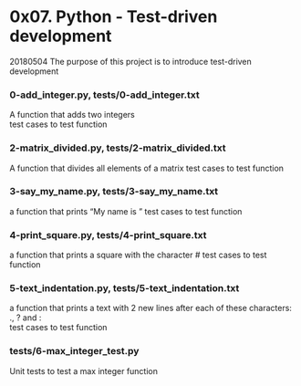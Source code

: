 # 0x07. Python - Test-driven development

20180504
The purpose of this project is to introduce test-driven development

### 0-add_integer.py, tests/0-add_integer.txt
A function that adds two integers  
test cases to test function

### 2-matrix_divided.py, tests/2-matrix_divided.txt
A function that divides all elements of a matrix 
test cases to test function

### 3-say_my_name.py, tests/3-say_my_name.txt
a function that prints “My name is ”
test cases to test function

### 4-print_square.py, tests/4-print_square.txt
a function that prints a square with the character #
test cases to test function

### 5-text_indentation.py, tests/5-text_indentation.txt
a function that prints a text with 2 new lines after each of these characters: ., ? and :  
test cases to test function

### tests/6-max_integer_test.py
Unit tests to test a max integer function
